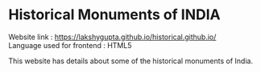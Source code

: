 # Historical Monuments of INDIA <br />
Website link : https://lakshygupta.github.io/historical.github.io/ <br />
Language used for frontend : HTML5 <br />

This website has details about some of the historical monuments of India.
